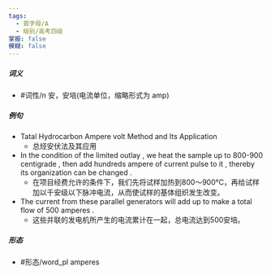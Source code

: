 ```yaml
---
tags:
  - 首字母/A
  - 级别/高考四级
掌握: false
模糊: false
---
```

##### 词义
- #词性/n  安，安培(电流单位，缩略形式为 amp)
##### 例句
- Tatal Hydrocarbon Ampere volt Method and Its Application
	- 总烃安伏法及其应用
- In the condition of the limited outlay , we heat the sample up to 800-900 centigrade , then add hundreds ampere of current pulse to it , thereby its organization can be changed .
	- 在项目经费允许的条件下，我们先将试样加热到800～900℃，再给试样加以千安级以下脉冲电流，从而使试样的基体组织发生改变。
- The current from these parallel generators will add up to make a total flow of 500 amperes .
	- 这些并联的发电机所产生的电流累计在一起，总电流达到500安培。
##### 形态
- #形态/word_pl amperes
